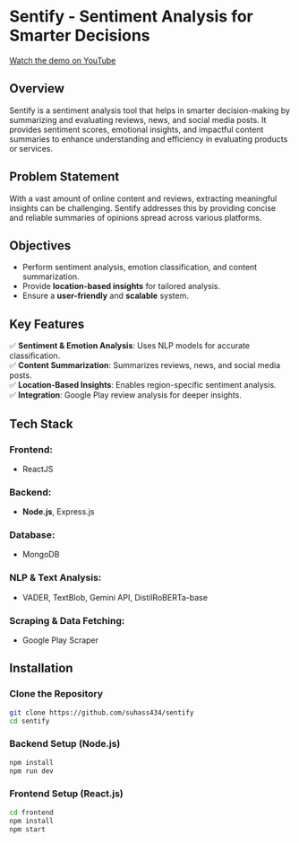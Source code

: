 # **Sentify - Sentiment Analysis for Smarter Decisions**  

[Watch the demo on YouTube](https://www.youtube.com/watch?v=g2xUZMAjRPg)

## **Overview**  
Sentify is a sentiment analysis tool that helps in smarter decision-making by summarizing and evaluating reviews, news, and social media posts. It provides sentiment scores, emotional insights, and impactful content summaries to enhance understanding and efficiency in evaluating products or services.  

## **Problem Statement**  
With a vast amount of online content and reviews, extracting meaningful insights can be challenging. Sentify addresses this by providing concise and reliable summaries of opinions spread across various platforms.  

## **Objectives**  
- Perform sentiment analysis, emotion classification, and content summarization.  
- Provide **location-based insights** for tailored analysis.  
- Ensure a **user-friendly** and **scalable** system.  

## **Key Features**  
✅ **Sentiment & Emotion Analysis**: Uses NLP models for accurate classification.  
✅ **Content Summarization**: Summarizes reviews, news, and social media posts.  
✅ **Location-Based Insights**: Enables region-specific sentiment analysis.  
✅ **Integration**: Google Play review analysis for deeper insights.  

## **Tech Stack**  
### **Frontend:**  
- ReactJS  

### **Backend:**  
- **Node.js**, Express.js  

### **Database:**  
- MongoDB  

### **NLP & Text Analysis:**  
- VADER, TextBlob, Gemini API, DistilRoBERTa-base  

### **Scraping & Data Fetching:**  
- Google Play Scraper  

## **Installation**  

### **Clone the Repository**  
```bash
git clone https://github.com/suhass434/sentify
cd sentify
```

### **Backend Setup (Node.js)**  
```bash
npm install
npm run dev
```

### **Frontend Setup (React.js)**  
```bash
cd frontend
npm install
npm start
```
